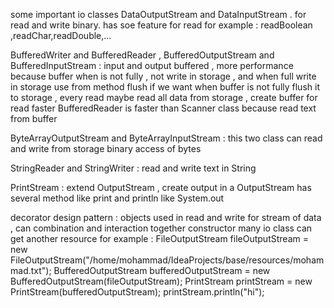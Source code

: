 some important io classes
DataOutputStream and DataInputStream . for read and write binary. has soe feature for read 
for example : readBoolean ,readChar,readDouble,...

BufferedWriter and BufferedReader , BufferedOutputStream and BufferedInputStream : 
input and output buffered , more performance because buffer when is not fully , not write in storage , and when full write in storage
use from method flush if we want when buffer is not fully flush it to storage , 
every read maybe read all data from storage , create buffer for read faster 
BufferedReader is faster than Scanner class because read text from buffer 

ByteArrayOutputStream and ByteArrayInputStream : 
this two class can read and write from storage binary access of bytes 

StringReader and StringWriter :
read and write text in String

PrintStream : 
extend OutputStream , create output in a OutputStream
has several method like print and println like System.out

decorator design pattern : 
objects used in read and write for stream of data , can combination and interaction together 
constructor many io class can get another resource 
for example : 
FileOutputStream fileOutputStream = new FileOutputStream("/home/mohammad/IdeaProjects/base/resources/mohammad.txt");
BufferedOutputStream bufferedOutputStream = new BufferedOutputStream(fileOutputStream);
PrintStream printStream = new PrintStream(bufferedOutputStream);
printStream.println("hi");

